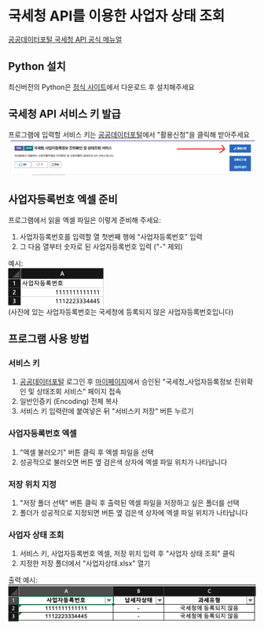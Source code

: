 # 국세청 API를 이용한 사업자 상태 조회
[공공데이터포털 국세청 API 공식 메뉴얼](https://www.data.go.kr/data/15081808/openapi.do)

## Python 설치
최신버전의 Python은 [정식 사이트](https://www.python.org/downloads/)에서 다운로드 후 설치해주세요

## 국세청 API 서비스 키 발급
프로그램에 입력할 서비스 키는 [공공데이터포털](https://www.data.go.kr/data/15081808/openapi.do)에서 "활용신청"을 클릭해 받아주세요
![활용신청 버튼](./assets/obtain_key.png)

## 사업자등록번호 엑셀 준비
프로그램에서 읽을 엑셀 파일은 이렇게 준비해 주세요:
1. 사업자등록번호를 입력할 열 첫번째 행에 "사업자등록번호" 입력
2. 그 다음 열부터 숫자로 된 사업자등록번호 입력 ("-" 제외)

예시:<br />
![사업자등록번호 엑셀](./assets/input_excel.png)<br />
(사진에 있는 사업자등록번호는 국세청에 등록되지 않은 사업자등록번호입니다)

## 프로그램 사용 방법
### 서비스 키
1. [공공데이터포털](https://www.data.go.kr/) 로그인 후 [마이페이지](https://www.data.go.kr/iim/api/selectDevAcountList.do)에서 승인된 "국세청_사업자등록정보 진위확인 및 상태조회 서비스" 페이지 접속
2. 일반인증키 (Encoding) 전체 복사
3. 서비스 키 입력란에 붙여넣은 뒤 "서비스키 저장" 버튼 누르기

### 사업자등록번호 엑셀
1. "엑셀 불러오기" 버튼 클릭 후 엑셀 파일을 선택
2. 성공적으로 불러오면 버튼 옆 검은색 상자에 엑셀 파일 위치가 나타납니다

### 저장 위치 지정
1. "저장 폴더 선택" 버튼 클릭 후 출력된 엑셀 파일을 저장하고 싶은 폴더를 선택
2. 폴더가 성공적으로 지정되면 버튼 옆 검은색 상자에 엑셀 파일 위치가 나타납니다

### 사업자 상태 조회
1. 서비스 키, 사업자등록번호 엑셀, 저장 위치 입력 후 "사업자 상태 조회" 클릭
2. 지정한 저장 폴더에서 "사업자상태.xlsx" 열기

출력 예시:<br />
![출력 예시](./assets/output_excel.png)